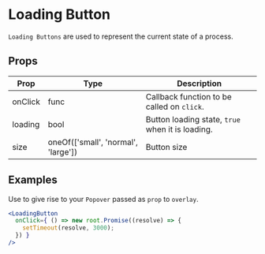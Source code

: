 # Loading Button

`Loading Buttons` are used to represent the current state of a process.

## Props

| Prop | Type | Description |
| ---- | ---- | ----------- |
| onClick | func | Callback function to be called on `click`. |
| loading | bool | Button loading state, `true` when it is loading. |
| size | oneOf(['small', 'normal', 'large']) | Button size |

## Examples

Use to give rise to your `Popover` passed as `prop` to `overlay`.

```jsx
<LoadingButton
  onClick={ () => new root.Promise((resolve) => {
    setTimeout(resolve, 3000);
  }) }
/>
```
